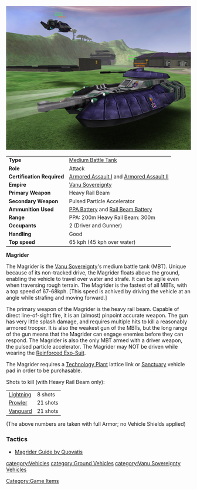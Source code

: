 ![](images/Magrider.jpg "Magrider.jpg")

|                            |                                                                                                                 |
| -------------------------- | --------------------------------------------------------------------------------------------------------------- |
| **Type**                   | [Medium Battle Tank](Medium_Battle_Tank.md)                                                          |
| **Role**                   | Attack                                                                                                          |
| **Certification Required** | [Armored Assault I](Armored_Assault_I.md) and [Armored Assault II](Armored_Assault_II.md) |
| **Empire**                 | [Vanu Sovereignty](Vanu_Sovereignty.md)                                                              |
| **Primary Weapon**         | Heavy Rail Beam                                                                                                 |
| **Secondary Weapon**       | Pulsed Particle Accelerator                                                                                     |
| **Ammunition Used**        | [PPA Battery](PPA_Battery.md) and [Rail Beam Battery](Rail_Beam_Battery.md)               |
| **Range**                  | PPA: 200m Heavy Rail Beam: 300m                                                                                 |
| **Occupants**              | 2 (Driver and Gunner)                                                                                           |
| **Handling**               | Good                                                                                                            |
| **Top speed**              | 65 kph (45 kph over water)                                                                                      |

**Magrider**

The Magrider is the [Vanu Sovereignty](Vanu_Sovereignty.md)'s
medium battle tank (MBT). Unique because of its non-tracked drive, the
Magrider floats above the ground, enabling the vehicle to travel over
water and strafe. It can be agile even when traversing rough terrain.
The Magrider is the fastest of all MBTs, with a top speed of 67-68kph.
\[This speed is achived by driving the vehicle at an angle while
strafing and moving forward.\]

The primary weapon of the Magrider is the heavy rail beam. Capable of
direct line-of-sight fire, it is an (almost) pinpoint accurate weapon.
The gun has very little splash damage, and requires multiple hits to
kill a reasonably armored trooper. It is also the weakest gun of the
MBTs, but the long range of the gun means that the Magrider can engage
enemies before they can respond. The Magrider is also the only MBT armed
with a driver weapon, the pulsed particle accelerator. The Magrider may
NOT be driven while wearing the [Reinforced
Exo-Suit](Reinforced_Exo-Suit.md).

The Magrider requires a [Technology Plant](Technology_Plant.md)
lattice link or [Sanctuary](Sanctuary.md) vehicle pad in order
to be purchasable.

Shots to kill (with Heavy Rail Beam only):

|                                      |          |
| ------------------------------------ | -------- |
| [Lightning](Lightning.md) | 8 shots  |
| [Prowler](Prowler.md)     | 21 shots |
| [Vanguard](Vanguard.md)   | 21 shots |

(The above numbers are taken with full Armor; no Vehicle Shields
applied)

<H3>

Tactics

</H3>

- [Magrider Guide by Quovatis](Magrider_Guide_by_Quovatis.md)

[category:Vehicles](category:Vehicles.md) [category:Ground
Vehicles](category:Ground_Vehicles.md) [category:Vanu
Sovereignty Vehicles](category:Vanu_Sovereignty_Vehicles.md)

[Category:Game Items](Category:Game_Items.md)
